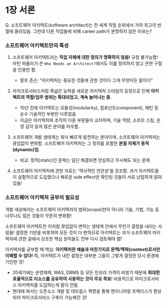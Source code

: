 # 1장 서론

Q. 소프트웨어 아키텍트(software architect)는 전 세계 직업 순위에서 거의 최고의 반열에 올라있음. 그런데 다른 직업들에 비해 career path가 분명하지 않은 이유는?

### 소프트웨어 아키텍트만의 특성

1.  소프트웨어 아키텍트라는 **직업 자체에 대한 정의가 명확하지 않음!** 규정 불가능함! 마틴 파울러가 쓴 `Who Needs an Architect?`에서도 이를 정의하지 않고 관련 구절을 인용만 함.

    - 랄프 존슨: "아키텍처는 중요한 것들에 관한 것이다 그게 무엇이든 말이다"

2.  마이크로서비스처럼 폭넓은 능력을 새로운 아키텍처 스타일의 등장으로 인해 **아키텍트의 역할/업무 범위는 확대되었고, 계속 늘어나는 중**.

    - 10년 전에 아키텍트는 모듈성(modularity), 컴포넌트(component), 패턴 등 순수 기술적인 부분만 다루었음.
    - 지금은 아키텍처와 조직의 다른 부문들이 교차하며, 기술 역량, 소프트 스킬, 운영 감각 등의 많은 분야를 아우름.

3.  소프트웨어 개발 생태계는 워낙 빠르게 발전하는 분야이며, 소프트웨어 아키텍처는 끊임없이 변화함. 소프트웨어 아키텍처는 그 정의를 포함한 **본질 자체가 동적(dynamic)임**.

    - 비교: 정적(static)인 문제는 일단 해결되면 안심하고 무시해도 되는 문제

4.  소프트웨어 아키텍처에 관한 자료는 '역사적인 연관성'을 강조함. 과거 아키텍트들이 실험적으로 도입했으나 해로운 side effect만 확인된 것들이 서로 난잡하게 얽혀있음!

### 소프트웨어 아키텍처 공부의 필요성

개발 세상에서는 소프트웨어 아키텍처의 범위(scope)만이 아니라 기술, 기법, 기능 등 너무나도 많은 것들이 꾸준히 변화함!

소프트웨어 아키텍트란 이처럼 끊임없이 변하는 생태계 안에서 무언가 결정을 내리는 사람들! 결정한 기반을 비롯하여 모든 것이 다 변하므로 아키텍트는 과거 소프트웨어 아키텍처에 관한 글에서 강조한 핵심 원칙들도 전부 다시 검토해야 함!

아키텍처를 공부할 때 핵심: **아키텍처란 예술과 마찬가지로 문맥/맥락(context)로서만 이해할 수 있다!** 즉, 아키텍트가 내린 결정은 대부분 그들이 그렇게 결정한 당시 환경에 기인한 것!

- 20세기에는 운영체제, WAS, DBMS 등 모든 인프라 가격이 비쌌기 때문에 **최대한 효율적으로 리소스를 공유하여 사용하는 것이 주요 목표**! 비용적으로 마이크로서비스 아키텍처를 도입하는게 말이 안됨.
- 현대에 와서는 오픈소스 개발 및 데브옵스 혁명을 통해 엔지니어링 프랙티스가 향상되어 마이크로서비스 구축이 가능해진 것!
